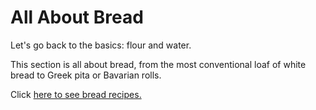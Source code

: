 # All About Bread

Let's go back to the basics: flour and water.

This section is all about bread, from the most conventional loaf of white bread to Greek pita or Bavarian rolls.

Click <a href="./table-of-contents/all-about-bread/">here to see bread recipes.</a>